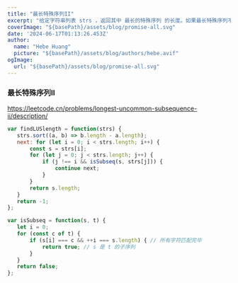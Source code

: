 ```yaml
---
title: "最长特殊序列II"
excerpt: "给定字符串列表 strs ，返回其中 最长的特殊序列 的长度。如果最长特殊序列不存在，返回 -1 。"
coverImage: "${basePath}/assets/blog/promise-all.svg"
date: '2024-06-17T01:13:26.453Z'
author:
  name: "Hebe Huang"
  picture: "${basePath}/assets/blog/authors/hebe.avif"
ogImage:
  url: "${basePath}/assets/blog/promise-all.svg"
---
```


### 最长特殊序列II

 https://leetcode.cn/problems/longest-uncommon-subsequence-ii/description/

 ```javascript
var findLUSlength = function(strs) {
    strs.sort((a, b) => b.length - a.length);
    next: for (let i = 0; i < strs.length; i++) {
        const s = strs[i];
        for (let j = 0; j < strs.length; j++) {
            if (j !== i && isSubseq(s, strs[j])) {
                continue next;
            }
        }
        return s.length;
    }
    return -1;
};

var isSubseq = function(s, t) {
    let i = 0;
    for (const c of t) {
        if (s[i] === c && ++i === s.length) { // 所有字符匹配完毕
            return true; // s 是 t 的子序列
        }
    }
    return false;
};
 ```